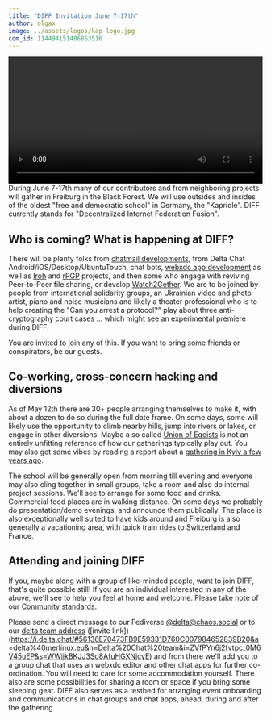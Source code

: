 ```yaml
---
title: "DIFF Invitation June 7-17th"
author: olgax
image: ../assets/logos/kap-logo.jpg
com_id: 114494151406863516
---
```


<video controls style="width:560px; max-width: 100%;"><source src="https://chatmail.at/video/diff-invitation2-2025.mp4" type="video/mp4"></video>
During June 7-17th many of our contributors and from neighboring projects will gather in Freiburg in the Black Forest.
We will use outsides and insides of the oldest "free and democratic school" in Germany, the "Kapriole".
DIFF currently stands for "Decentralized Internet Federation Fusion". 

## Who is coming? What is happening at DIFF? 

There will be plenty folks from [chatmail developments](https://chatmail.at), from Delta Chat Android/iOS/Desktop/UbuntuTouch, chat bots, 
[webxdc app development](https://webxdc.org) as well as [Iroh](https://iroh.computer) and [rPGP](https://github.com/rpgp/rpgp) projects,
and then some who engage with reviving Peer-to-Peer file sharing, or develop [Watch2Gether](https://w2g.tv/en/). 
We are to be joined by people from international solidarity groups,
an Ukrainian video and photo artist, piano and noise musicians
and likely a theater professional who is to help creating the "Can you arrest a protocol?" play 
about three anti-cryptography court cases ... which might see an experimental premiere during DIFF. 

You are invited to join any of this. 
If you want to bring some friends or conspirators, be our guests. 

## Co-working, cross-concern hacking and diversions 

As of May 12th there are 30+ people arranging themselves to make it,
with about a dozen to do so during the full date frame. 
On some days, some will likely use the opportunity to climb nearby hills, jump into rivers or lakes,
or engage in other diversions. 
Maybe a so called [Union of Egoists](https://en.wikipedia.org/wiki/Union_of_egoists)
is not an entirely unfitting reference of how our gatherings typically play out. 
You may also get some vibes by reading a report about a [gathering in Kyiv a few years ago](https://delta.chat/en/2019-05-08-xyiv). 

The school will be generally open from morning till evening
and everyone may also cling together in small groups, take a room and also do internal project sessions. 
We'll see to arrange for some food and drinks. Commercial food places are in walking distance. 
On some days we probably do presentation/demo evenings, and announce them publically. 
The place is also exceptionally well suited to have kids around and Freiburg
is also generally a vacationing area, with quick train rides to Switzerland and France. 

## Attending and joining DIFF

If you, maybe along with a group of like-minded people, want to join DIFF, that's quite possible still! 
If you are an individual interested in any of the above, we'll see to help you feel at home and welcome. 
Please take note of our [Community standards](https://delta.chat/en/community-standards). 

Please send a direct message to our Fediverse [@delta@chaos.social](https://chaos.social/@delta)
or to our [delta team address](mailto:delta@merlinux.eu) ([invite link])(https://i.delta.chat/#56136E70473FB9E59331D760C007984652839B20&a=delta%40merlinux.eu&n=Delta%20Chat%20team&i=ZVfPYn6j2fvtpc_0M6V45uEP&s=WWjjkBKJJ3So8AfuHGXNjcyE) 
and from there we'll add you to a group chat that uses an webxdc editor and other chat apps for further co-ordination. 
You will need to care for some accommodation yourself. 
There also are some possibilities for sharing a room or space if you bring some sleeping gear. 
DIFF also serves as a testbed for arranging event onboarding and communications in chat groups and chat apps,
ahead, during and after the gathering. 
